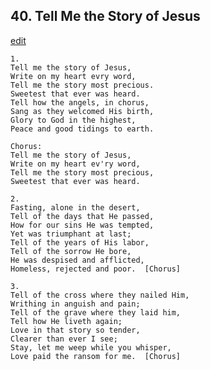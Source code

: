 
## 40.  Tell Me the Story of Jesus
[edit](https://docs.google.com/document/d/1Zh7ErVZ8jAdPTklhqWUKVbotLnc3DbMs/edit?mode=html)



    1.
    Tell me the story of Jesus,
    Write on my heart evry word,
    Tell me the story most precious.
    Sweetest that ever was heard.
    Tell how the angels, in chorus,
    Sang as they welcomed His birth,
    Glory to God in the highest,
    Peace and good tidings to earth.

    Chorus:
    Tell me the story of Jesus,
    Write on my heart ev'ry word,
    Tell me the story most precious,
    Sweetest that ever was heard.

    2.
    Fasting, alone in the desert,
    Tell of the days that He passed,
    How for our sins He was tempted,
    Yet was triumphant at last;
    Tell of the years of His labor,
    Tell of the sorrow He bore,
    He was despised and afflicted,
    Homeless, rejected and poor.  [Chorus]

    3.
    Tell of the cross where they nailed Him,
    Writhing in anguish and pain;
    Tell of the grave where they laid him,
    Tell how He liveth again;
    Love in that story so tender,
    Clearer than ever I see;
    Stay, let me weep while you whisper,
    Love paid the ransom for me.  [Chorus]
